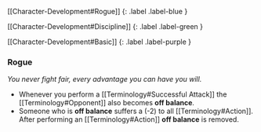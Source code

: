
[[Character-Development#Rogue]]
{: .label .label-blue }

[[Character-Development#Discipline]]
{: .label .label-green }

[[Character-Development#Basic]]
{: .label .label-purple }
### Rogue
*You never fight fair, every advantage you can have you will.*
* Whenever you perform a [[Terminology#Successful Attack]] the [[Terminology#Opponent]] also becomes **off balance**.
* Someone who is **off balance** suffers a (-2) to all [[Terminology#Action]]. After performing an [[Terminology#Action]] **off balance** is removed.